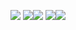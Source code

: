 

![](http://github-profile-summary-cards.vercel.app/api/cards/profile-details?username=Tanner-Ray-Martin&theme=codeSTACKr)
![](http://github-profile-summary-cards.vercel.app/api/cards/repos-per-language?username=Tanner-Ray-Martin&theme=codeSTACKr)![](http://github-profile-summary-cards.vercel.app/api/cards/most-commit-language?username=Tanner-Ray-Martin&theme=codeSTACKr)
![](http://github-profile-summary-cards.vercel.app/api/cards/repos-per-language?username=Tanner-Ray-Martin&theme=codeSTACKr)![](http://github-profile-summary-cards.vercel.app/api/cards/productive-time?username=Tanner-Ray-Martin&theme=codeSTACKr&utcOffset=8)
